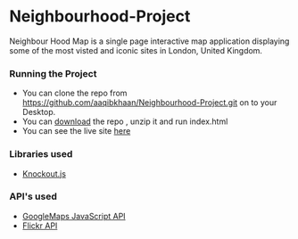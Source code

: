 # Neighbourhood-Project

Neighbour Hood Map is a single page interactive map application displaying some of the most visted and iconic sites in London, United Kingdom. 

### Running the Project
* You can clone the repo from https://github.com/aaqibkhaan/Neighbourhood-Project.git on to your Desktop.
* You can [download]( https://github.com/aaqibkhaan/Neighbourhood-Project/archive/master.zip) the repo , unzip it and run index.html
* You can see the live site [here](https://aaqibkhaan.github.io/Neighbourhood-Project/)

### Libraries used
* [Knockout.js](http://knockoutjs.com/)

### API's used
* [GoogleMaps JavaScript API](https://developers.google.com/maps/documentation/javascript/)
* [Flickr API](https://www.flickr.com/services/api/)
